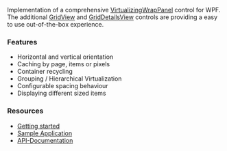 Implementation of a comprehensive [VirtualizingWrapPanel](https://sbaeumlisberger.github.io/VirtualizingWrapPanel/api/WpfToolkit.Controls.VirtualizingWrapPanel.html) control for WPF. The additional [GridView](https://sbaeumlisberger.github.io/VirtualizingWrapPanel/api/WpfToolkit.Controls.GridView.html) and [GridDetailsView](https://sbaeumlisberger.github.io/VirtualizingWrapPanel/api/WpfToolkit.Controls.GridDetailsView.html) controls are providing a easy to use out-of-the-box experience.

### Features
* Horizontal and vertical orientation
* Caching by page, items or pixels
* Container recycling
* Grouping / Hierarchical Virtualization
* Configurable spacing behaviour
* Displaying different sized items

### Resources
* [Getting started](https://github.com/sbaeumlisberger/VirtualizingWrapPanel/blob/master/src/VirtualizingWrapPanel/docfx/docs/getting-started.md)
* [Sample Application](https://github.com/sbaeumlisberger/VirtualizingWrapPanel/tree/master/SamplesApplication.md)
* [API-Documentation](https://sbaeumlisberger.github.io/VirtualizingWrapPanel/api/WpfToolkit.Controls.html)